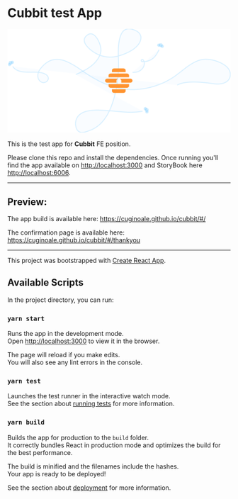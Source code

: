 # Cubbit test App

<div align="center">
    <img  src='./src/assets/svgs/swarn.svg' />
</div>

This is the test app for **Cubbit** FE position.

Please clone this repo and install the dependencies.
Once running you'll find the app available on [http://localhost:3000](http://localhost:3000) and StoryBook here [http://localhost:6006](http://localhost:6006/?path=/story/base-button--button).

---

## Preview:

The app build is available here: https://cuginoale.github.io/cubbit/#/

The confirmation page is available here: https://cuginoale.github.io/cubbit/#/thankyou

---

This project was bootstrapped with [Create React App](https://github.com/facebook/create-react-app).

## Available Scripts

In the project directory, you can run:

### `yarn start`

Runs the app in the development mode.\
Open [http://localhost:3000](http://localhost:3000) to view it in the browser.

The page will reload if you make edits.\
You will also see any lint errors in the console.

### `yarn test`

Launches the test runner in the interactive watch mode.\
See the section about [running tests](https://facebook.github.io/create-react-app/docs/running-tests) for more information.

### `yarn build`

Builds the app for production to the `build` folder.\
It correctly bundles React in production mode and optimizes the build for the best performance.

The build is minified and the filenames include the hashes.\
Your app is ready to be deployed!

See the section about [deployment](https://facebook.github.io/create-react-app/docs/deployment) for more information.
